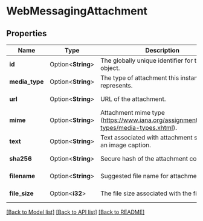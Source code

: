 # WebMessagingAttachment

## Properties

Name | Type | Description | Notes
------------ | ------------- | ------------- | -------------
**id** | Option<**String**> | The globally unique identifier for the object. | [optional][readonly]
**media_type** | Option<**String**> | The type of attachment this instance represents. | [optional][readonly]
**url** | Option<**String**> | URL of the attachment. | [optional][readonly]
**mime** | Option<**String**> | Attachment mime type (https://www.iana.org/assignments/media-types/media-types.xhtml). | [optional][readonly]
**text** | Option<**String**> | Text associated with attachment such as an image caption. | [optional][readonly]
**sha256** | Option<**String**> | Secure hash of the attachment content. | [optional][readonly]
**filename** | Option<**String**> | Suggested file name for attachment. | [optional][readonly]
**file_size** | Option<**i32**> | The file size associated with the file | [optional][readonly]

[[Back to Model list]](../README.md#documentation-for-models) [[Back to API list]](../README.md#documentation-for-api-endpoints) [[Back to README]](../README.md)


